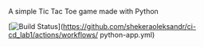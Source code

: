 A simple Tic Tac Toe game made with Python

[![Build Status](https://github.com/shekeraoleksandr/ci-cd_lab1/actions/workflows/python-app.yml/badge.svg?branch=master)](https://github.com/shekeraoleksandr/ci-cd_lab1/actions/workflows/
python-app.yml)